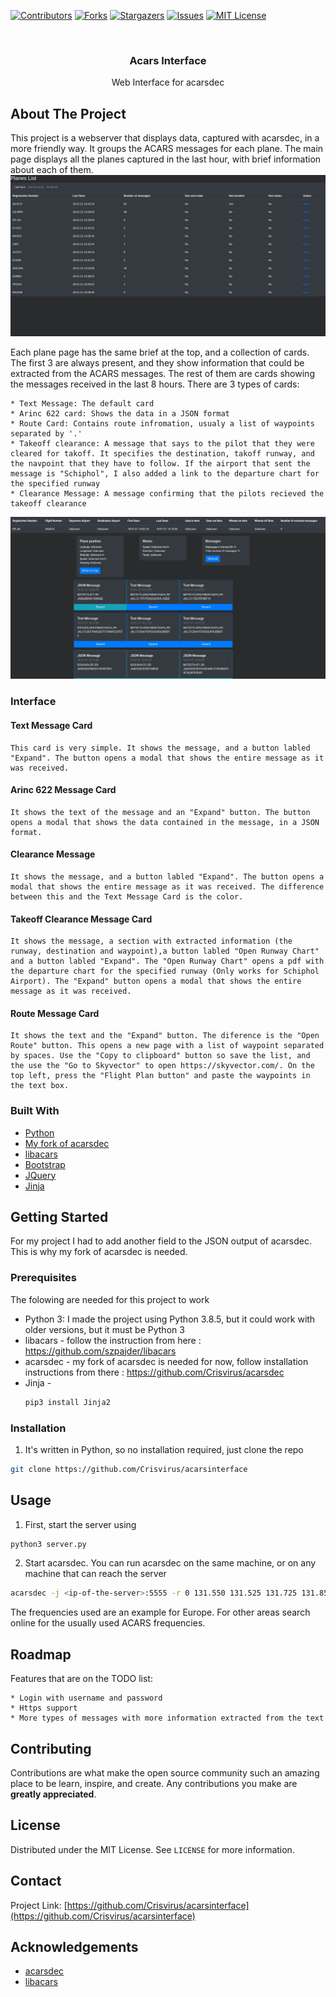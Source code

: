 [![Contributors][contributors-shield]][contributors-url]
[![Forks][forks-shield]][forks-url]
[![Stargazers][stars-shield]][stars-url]
[![Issues][issues-shield]][issues-url]
[![MIT License][license-shield]][license-url]




<!-- PROJECT LOGO -->
<br />
<p align="center">

  <h3 align="center">Acars Interface</h3>

  <p align="center">
    Web Interface for acarsdec
    <br />
  </p>
</p>


<!-- ABOUT THE PROJECT -->
## About The Project

This project is a webserver that displays data, captured with acarsdec, in a more friendly way. It groups the ACARS messages for each plane.
The main page displays all the planes captured in the last hour, with brief information about each of them.
![Acarsinterface main page][last_hour_index]

Each plane page has the same brief at the top, and a collection of cards. The first 3 are always present, and they show information that could be extracted from the ACARS messages. The rest of them are cards showing the messages received in the last 8 hours. There are 3 types of cards:

    * Text Message: The default card
    * Arinc 622 card: Shows the data in a JSON format
    * Route Card: Contains route infromation, usualy a list of waypoints separated by '.'
    * Takeoff clearance: A message that says to the pilot that they were cleared for takoff. It specifies the destination, takoff runway, and the navpoint that they have to follow. If the airport that sent the message is "Schiphol", I also added a link to the departure chart for the specified runway
    * Clearance Message: A message confirming that the pilots recieved the takeoff clearance

![Acarsinterface plane info][plane_info]

### Interface
#### Text Message Card
    This card is very simple. It shows the message, and a button labled "Expand". The button opens a modal that shows the entire message as it was received.

#### Arinc 622 Message Card
    It shows the text of the message and an "Expand" button. The button opens a modal that shows the data contained in the message, in a JSON format.

#### Clearance Message
    It shows the message, and a button labled "Expand". The button opens a modal that shows the entire message as it was received. The difference between this and the Text Message Card is the color.

#### Takeoff Clearance Message Card
    It shows the message, a section with extracted information (the runway, destination and waypoint),a button labled "Open Runway Chart" and a button labled "Expand". The "Open Runway Chart" opens a pdf with the departure chart for the specified runway (Only works for Schiphol Airport). The "Expand" button opens a modal that shows the entire message as it was received.

#### Route Message Card
    It shows the text and the "Expand" button. The diference is the "Open Route" button. This opens a new page with a list of waypoint separated by spaces. Use the "Copy to clipboard" button so save the list, and the use the "Go to Skyvector" to open https://skyvector.com/. On the top left, press the "Flight Plan button" and paste the waypoints in the text box.

### Built With

* [Python](https://www.python.org/)
* [My fork of acarsdec](https://github.com/Crisvirus/acarsdec)
* [libacars](https://github.com/szpajder/libacars)
* [Bootstrap](https://getbootstrap.com)
* [JQuery](https://jquery.com)
* [Jinja](https://jinja.palletsprojects.com/en/2.11.x/)




<!-- GETTING STARTED -->
## Getting Started
For my project I had to add another field to the JSON output of acarsdec. This is why my fork of acarsdec is needed.
### Prerequisites

The folowing are needed for this project to work
* Python 3: I made the project using Python 3.8.5, but it could work with older versions, but it must be Python 3
* libacars - follow the instruction from here : https://github.com/szpajder/libacars
* acarsdec - my fork of acarsdec is needed for now, follow installation instructions from there : https://github.com/Crisvirus/acarsdec
* Jinja -
  ```sh
  pip3 install Jinja2
  ```

### Installation

1. It's written in Python, so no installation required, just clone the repo
```sh
git clone https://github.com/Crisvirus/acarsinterface
```

<!-- USAGE EXAMPLES -->
## Usage

1. First, start the server using 
```sh
python3 server.py
```

2. Start acarsdec. You can run acarsdec on the same machine, or on any machine that can reach the server
```sh
acarsdec -j <ip-of-the-server>:5555 -r 0 131.550 131.525 131.725 131.850 131.825
```
The frequencies used are an example for Europe. For other areas search online for the usually used ACARS frequencies.

<!-- 3. (Optional) The waypoints database is saved in the folder ./waypointsDB/CSVData/ . The information is taken from "http://navaid.com/GPX/" in gpx format. The script "./waypointsDB/convert.py" reads all the files from the folder ./waypointsDB/GPXData/ and converts them to csv, saving only the information that is needed. The GPX file is aprox. 50MB, so I didn't upload it to github. If you want to update the waypoint information, go to "http://navaid.com/GPX/" and download the data in ./waypointsDB/GPXData/. Then run:
```sh
cd waypointDB
python3 convert.py
```
This operation will take a while, and can use a lot of memory (in my case it used over 1GB of RAM), so only run it on a computer, not on a Raspberry. -->

<!-- ROADMAP -->
## Roadmap
Features that are on the TODO list:

    * Login with username and password
    * Https support
    * More types of messages with more information extracted from the text



<!-- CONTRIBUTING -->
## Contributing

Contributions are what make the open source community such an amazing place to be learn, inspire, and create. Any contributions you make are **greatly appreciated**.


<!-- LICENSE -->
## License

Distributed under the MIT License. See `LICENSE` for more information.



<!-- CONTACT -->
## Contact

Project Link: [https://github.com/Crisvirus/acarsinterface](https://github.com/Crisvirus/acarsinterface)



<!-- ACKNOWLEDGEMENTS -->
## Acknowledgements
* [acarsdec](https://github.com/TLeconte/acarsdec)
* [libacars](https://github.com/szpajder/libacars)


<!-- MARKDOWN LINKS & IMAGES -->
<!-- https://www.markdownguide.org/basic-syntax/#reference-style-links -->
[contributors-shield]: https://img.shields.io/github/contributors/Crisvirus/acarsinterface.svg?style=for-the-badge
[contributors-url]: https://github.com/Crisvirus/acarsinterface/graphs/contributors
[forks-shield]: https://img.shields.io/github/forks/Crisvirus/acarsinterface.svg?style=for-the-badge
[forks-url]: https://github.com/Crisvirus/acarsinterface/network/members
[stars-shield]: https://img.shields.io/github/stars/Crisvirus/acarsinterface.svg?style=for-the-badge
[stars-url]: https://github.com/Crisvirus/acarsinterface/stargazers
[issues-shield]: https://img.shields.io/github/issues/Crisvirus/acarsinterface.svg?style=for-the-badge
[issues-url]: https://github.com/Crisvirus/acarsinterface/issues
[license-shield]: https://img.shields.io/github/license/Crisvirus/acarsinterface.svg?style=for-the-badge
[license-url]: https://github.com/Crisvirus/acarsinterface/blob/master/LICENSE.txt
[last_hour_index]: images/last_hour_index.jpg
[plane_info]: images/plane_info.jpg
